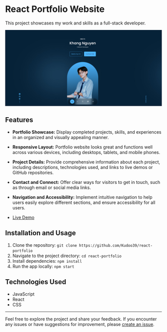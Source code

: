 # React Portfolio Website
This project showcases my work and skills as a full-stack developer.

![React Portfolio Website Screenshot](src/assets/demo1.png)

## Features

- **Portfolio Showcase:** Display completed projects, skills, and experiences in an organized and visually appealing manner.
- **Responsive Layout:** Portfolio website looks great and functions well across various devices, including desktops, tablets, and mobile phones.
- **Project Details:** Provide comprehensive information about each project, including descriptions, technologies used, and links to live demos or GitHub repositories.
- **Contact and Connect:** Offer clear ways for visitors to get in touch, such as through email or social media links.
- **Navigation and Accessibility:** Implement intuitive navigation to help users easily explore different sections, and ensure accessibility for all users.
  
- [Live Demo](https://kudoo39.github.io/react-portfolio/)

## Installation and Usage

1. Clone the repository: `git clone https://github.com/Kudoo39/react-portfolio`
2. Navigate to the project directory: `cd react-portfolio`
3. Install dependencies: `npm install`
4. Run the app locally: `npm start`

## Technologies Used

- JavaScript
- React
- CSS

---

Feel free to explore the project and share your feedback. If you encounter any issues or have suggestions for improvement, please [create an issue](https://github.com/Kudoo39/react-portfolio/issues).
